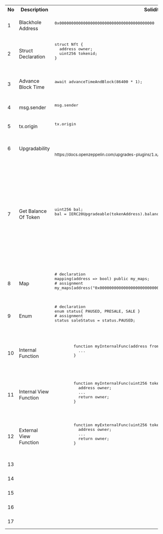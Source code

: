 <table>
  <tr><th>No</th><th>Description</th><th>Solidity</th><th>Tezos</th></tr>
  <tr>
    <td>1</td>
    <td>Blackhole Address</td>
    <td>
      <pre>
0x0000000000000000000000000000000000000000
      </pre>  
    </td>
    <td>
      <pre>
tz1Ke2h7sDdakHJQh8WX4Z372du1KChsksyU
      </pre>
      <small>https://forum.smartpy.io/t/zero-address-burn-address-null-address-in-tezos/97</small>
    </td>
  </tr>
  <tr>
    <td>2</td>
    <td>Struct Declaration</td>
    <td>
      <pre>
struct Nft {
  address owner;
  uint256 tokenid;
}
      </pre>
    </td>
    <td>
      <pre>
Nft:type = sp.record(owner=sp.address, tokenid=sp.nat)
      </pre>
    </td>
  </tr>
  <tr>
    <td>3</td>
    <td>Advance Block Time</td>
    <td>
      <pre>
await advanceTimeAndBlock(86400 * 1);
      </pre>
    </td>
    <td>
      <pre>
# within test module        
scenario += c1.ep().run(now = sp.timestamp(100))
      </pre>
      <small>https://smartpy.io/manual/scenarios/testing_contracts#calls-optional-arguments</small>
    </td>
  </tr>

  <tr>
    <td>4</td>
    <td>msg.sender</td>
    <td>
      <pre>
msg.sender
      </pre>
    </td>
    <td>
      <pre>
sp.sender
      </pre>
    </td>
  </tr>

  <tr>
    <td>5</td>
    <td>tx.origin</td>
    <td>
      <pre>
tx.origin
      </pre>
    </td>
    <td>
      <pre>
sp.source
      </pre>
    </td>
  </tr>

  <tr>
    <td>6</td>
    <td>Upgradability</td>
    <td>
      <pre>
      </pre>
      <small>https://docs.openzeppelin.com/upgrades-plugins/1.x/writing-upgradeable</small>
    </td>
    <td>
      <pre>
      </pre>
      <small>https://smartpy.io/ide?template=upgradable_lambdas.py</small>
      <small>https://tezos.stackexchange.com/questions/3340/what-are-good-examples-of-upgradable-smartpy-contracts-using-proxy-delegates-or</small>
    </td>
  </tr>

  <tr>
    <td>7</td>
    <td>Get Balance Of Token</td>
    <td>
      <pre>
uint256 bal;
bal = IERC20Upgradeable(tokenAddress).balanceOf(targetAddress);
      </pre>
    </td>
    <td>
      <pre>
# solution 1: sp.transfer with delay behaviour 
contract = sp.contract(
    balance_of_param,
    fa2_address,
    "balance_of"
).unwrap_some(error="Fa2BalanceOfNotFound")
param = sp.record(
    callback=sp.self_entrypoint("_setter"),
    requests=requests,
)
sp.transfer(param, sp.tez(0), contract)
# solution 2: call OnchainviewBalanceOf mixin of FA2 contract, no delay
balance = sp.view(
            "get_balance_of",
            fa2_address,
            balance_of_param,
            [balance_of_response],
          ).unwrap_some(error="Invalid view")
      </pre>
      <small>1. https://forum.smartpy.io/t/obtaining-the-user-balance-of-a-deployed-fa2/25/2</small><br/>
      <small>2. <a href="https://smartpy.io/ide?code=eJzdVMtuozAU3fMVFiusifiAjipNiJRdu2l3UYQsMMUS2MjXNMrfzzW@BFySme5GGi_ysM@559yHrfrBWMegF9YNVyaAwZAkv2DIe1OPnUxq2bBeKJ3xpyRhuKpOALCjVVLX@wyBB6OdFZVDAKPlSWWptHJlmYHsmh3rr6@ilyuMX8iuBLgsHO78f3BW6Q8ewzBCXgsn8gBkzxQuucG8Y6OrFp2Wn0peIisBPBn5YsBKN1q9EbhhtikX_33KS8Yv8h8nS262uGbqBSBwljidp_CdAnfCb1HXVgKcY6GodhLTug5GaRflhczQaUosSD1ILBxOyqT4KDNynA8jtETj3@wlUe81U2OR_lCFUOwz_xmRGmMpJlN6azFWuKkE5xjU@8vS0KB0rs@OZXzd33zUFyuGEgxOIef3JjB4Z_Ml@2sZnHGiOz6uBYXtpM42OfHwpmGPSiexTl77OW2UBcf8Rsqnh246o7BUVr9VQiW1sMpk_iUMyUwfYVRxL8erkh5atJxyYv_AE7qtwcR@xs5vZ1rYq9Bsrz_WJAIvImGjiNkFsqVmh9aYLblYO8yXgabQ8ajeQRQLYuXAFwTB8zSSag6tuRAPdqx1fYe4dzv6646zMLxNA@HJR9GBpJDrZoa4UXuj4OuTbyncsk@W8fr68zdw3__F">My Source Code</a></small>
    </td>
  </tr>

   <tr>
    <td>8</td>
    <td>Map</td>
    <td>
      <pre>
# declaration
mapping(address => bool) public my_maps;
# assignment
my_maps[address("0x0000000000000000000000000000000000000000")] = true;
      </pre>
    </td>
    <td>
      <pre>
# declaration
map_type: type = sp.big_map[sp.address, sp.bool]
# assignment
self.data.my_maps = sp.cast(sp.big_map({sp.address("tz1Ke2h7sDdakHJQh8WX4Z372du1KChsksyU"):True}), map_type)
      </pre>
      <small></small>
    </td>
  </tr>
  
  <tr>
    <td>9</td> 
    <td>Enum</td>
    <td>
      <pre>
# declaration
enum status{ PAUSED, PRESALE, SALE }
# assignment
status saleStatus = status.PAUSED;
      </pre>
    </td>
    <td>
      <pre>
# declaration
status:type = sp.variant(paused=sp.unit, presales=sp.unit, sale=sp.unit)        
# assignment
self.data.status = sp.cast(sp.variant.paused(()), status)
      </pre>
      <small></small>
    </td>
  </tr>

   <tr>
    <td>10</td> 
    <td>Internal Function</td>
    <td>
      <pre>
        function myInternalFunc(address from, address to, uint256 value) internal {
          ...
        }
      </pre>
    </td>
    <td>
      <pre>
        @sp.private(with_storage="read-write")
        def myInternalFunc(self, from, to, value):
          sp.cast(from, sp.address)
          sp.cast(to, sp.address)
          sp.cast(value, sp.nat)
          ...
      </pre>
      <small></small>
    </td>
  </tr>

  <tr>
    <td>11</td> 
    <td>Internal View Function</td>
    <td>
      <pre>
        function myInternalFunc(uint256 tokenId) internal view returns(uint256) {
          address owner;
          ...
          return owner;
        }
      </pre>
    </td>
    <td>
      <pre>
        @sp.private(with_storage="read-only")
        def myInternalFunc(self, tokenId):
          sp.cast(tokenId, sp.nat)
          owner = ...
          ...
          return sp.cast(owner, sp.address)
      </pre>
      <small></small>
    </td>
  </tr>

  <tr>
    <td>12</td> 
    <td>External View Function</td>
    <td>
      <pre>
        function myExternalFunc(uint256 tokenId) external view returns(uint256) {
          address owner;
          ...
          return owner;
        }
      </pre>
    </td>
    <td>
      <pre>
        @sp.onchain_view
        def myExternalFunc(self, tokenId):
          sp.cast(tokenId, sp.nat)
          owner = ...
          ...
          return sp.cast(owner, sp.address)
      </pre>
      <small></small>
    </td>
  </tr>

  <tr>
    <td>13</td> 
    <td></td>
    <td>
      <pre>
      </pre>
    </td>
    <td>
      <pre>
      </pre>
      <small></small>
    </td>
  </tr>

  <tr>
    <td>14</td> 
    <td></td>
    <td>
      <pre>
      </pre>
    </td>
    <td>
      <pre>
      </pre>
      <small></small>
    </td>
  </tr>

  <tr>
    <td>15</td> 
    <td></td>
    <td>
      <pre>
      </pre>
    </td>
    <td>
      <pre>
      </pre>
      <small></small>
    </td>
  </tr>

  <tr>
    <td>16</td> 
    <td></td>
    <td>
      <pre>
      </pre>
    </td>
    <td>
      <pre>
      </pre>
      <small></small>
    </td>
  </tr>

  <tr>
    <td>17</td> 
    <td></td>
    <td>
      <pre>
      </pre>
    </td>
    <td>
      <pre>
      </pre>
      <small></small>
    </td>
  </tr>
</table>

